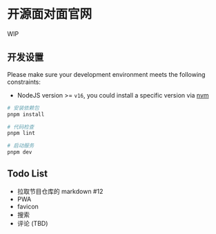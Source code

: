 # 开源面对面官网

WIP

## 开发设置

Please make sure your development environment meets the following constraints:

* NodeJS version >= `v16`, you could install a specific version via [nvm](https://github.com/nvm-sh/nvm)

```bash
# 安装依赖包
pnpm install

# 代码检查
pnpm lint

# 启动服务
pnpm dev
```

## Todo List

- 拉取节目仓库的 markdown #12
- PWA
- favicon
- 搜索
- 评论 (TBD)
